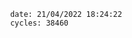 

                date: 21/04/2022 18:24:22
                cycles: 38460

                         